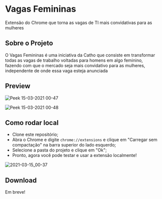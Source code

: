 # Vagas Femininas
Extensão do Chrome que torna as vagas de TI mais convidativas para as mulheres

## Sobre o Projeto 

O Vagas Femininas é uma iniciativa da Catho que consiste em transformar todas as vagas de trabalho voltadas para homens em algo feminino, fazendo com que o mercado seja mais convidativo para as mulheres, independente de onde essa vaga esteja anunciada 

## Preview 

![Peek 15-03-2021 00-47](https://user-images.githubusercontent.com/6249258/111143621-c566bb00-8564-11eb-98cb-b980e5ad661a.gif)

![Peek 15-03-2021 00-48](https://user-images.githubusercontent.com/6249258/111143641-cc8dc900-8564-11eb-807b-978ccf915ca8.gif) 

## Como rodar local 

- Clone este repositório; 
- Abra o Chrome e digite `chrome://extensions` e clique em "Carregar sem compactação" na barra superior do lado esquerdo; 
- Selecione a pasta do projeto e clique em "Ok"; 
- Pronto, agora você pode testar e usar a extensão localmente!

![2021-03-15_00-37](https://user-images.githubusercontent.com/6249258/111144050-4faf1f00-8565-11eb-8247-ec9d73c681f3.png)

## Download  

Em breve!
